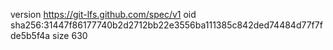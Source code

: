 version https://git-lfs.github.com/spec/v1
oid sha256:31447f86177740b2d2712bb22e3556ba111385c842ded74484d77f7fde5b5f4a
size 630
